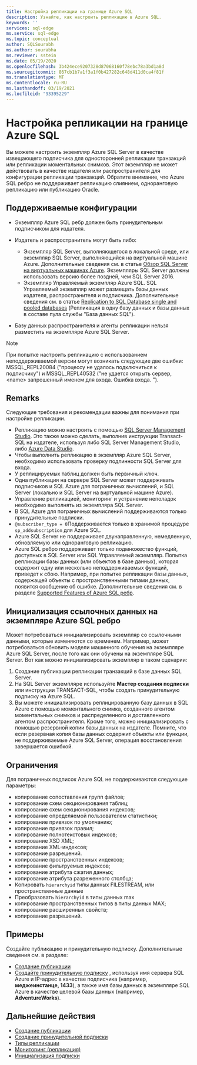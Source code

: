 ```yaml
---
title: Настройка репликации на границе Azure SQL
description: Узнайте, как настроить репликацию в Azure SQL.
keywords: ''
services: sql-edge
ms.service: sql-edge
ms.topic: conceptual
author: SQLSourabh
ms.author: sourabha
ms.reviewer: sstein
ms.date: 05/19/2020
ms.openlocfilehash: 3b424ece9207328d87068160f78ebc78a3bd1a8d
ms.sourcegitcommit: 867cb1b7a1f3a1f0b427282c648d411d0ca4f81f
ms.translationtype: MT
ms.contentlocale: ru-RU
ms.lasthandoff: 03/19/2021
ms.locfileid: "93395229"
---
```

# <a name="configure-replication-to-azure-sql-edge"></a>Настройка репликации на границе Azure SQL 

Вы можете настроить экземпляр Azure SQL Server в качестве извещающего подписчика для односторонней репликации транзакций или репликации моментальных снимков. Этот экземпляр не может действовать в качестве издателя или распространителя для конфигурации репликации транзакций. Обратите внимание, что Azure SQL ребро не поддерживает репликацию слиянием, одноранговую репликацию или публикацию Oracle.

## <a name="supported-configurations"></a>Поддерживаемые конфигурации
  
- Экземпляр Azure SQL ребр должен быть принудительным подписчиком для издателя.
- Издатель и распространитель могут быть либо:
   - Экземпляр SQL Server, выполняющегося в локальной среде, или экземпляр SQL Server, выполняющийся на виртуальной машине Azure. Дополнительные сведения см. в статье [Обзор SQL Server на виртуальных машинах Azure](../azure-sql/virtual-machines/index.yml). Экземпляры SQL Server должны использовать версию более поздней, чем SQL Server 2016.
   - Экземпляр Управляемый экземпляр Azure SQL. SQL Управляемый экземпляр может размещать базы данных издателя, распространителя и подписчика. Дополнительные сведения см. в статье [Replication to SQL Database single and pooled databases](/azure/sql-database/replication-with-sql-database-managed-instance/) (Репликация в одну базу данных и базы данных в составе пула службы "База данных SQL").

- Базу данных распространителя и агенты репликации нельзя разместить на экземпляре Azure SQL Server.  

> [!NOTE]
> При попытке настроить репликацию с использованием неподдерживаемой версии могут возникать следующие две ошибки: MSSQL_REPL20084 ("процессу не удалось подключиться к подписчику") и MSSQL_REPL40532 ("не удается открыть сервер, \<name> запрошенный именем для входа. Ошибка входа. ").  

## <a name="remarks"></a>Remarks

Следующие требования и рекомендации важны для понимания при настройке репликации.

- Репликацию можно настроить с помощью [SQL Server Management Studio](/sql/ssms/download-sql-server-management-studio-ssms). Это также можно сделать, выполнив инструкции Transact-SQL на издателе, используя либо SQL Server Management Studio, либо [Azure Data Studio](/sql/azure-data-studio/download-azure-data-studio).
- Чтобы выполнить репликацию в экземпляр Azure SQL Server, необходимо использовать проверку подлинности SQL Server для входа.
- У реплицируемых таблиц должен быть первичный ключ.
- Одна публикация на сервере SQL Server может поддерживать подписчиков и SQL Azure для пограничных вычислений, и SQL Server (локально и SQL Server на виртуальной машине Azure).  
- Управление репликацией, мониторинг и устранение неполадок необходимо выполнять из экземпляра SQL Server.  
- В SQL Azure для пограничных вычислений поддерживаются только принудительные подписки.  
- `@subscriber_type = 0`Поддерживается только в хранимой процедуре `sp_addsubscription` для Azure SQL.  
- Azure SQL Server не поддерживает двунаправленную, немедленную, обновляемую или одноранговую репликацию.
- Azure SQL ребро поддерживает только подмножество функций, доступных в SQL Server или SQL Управляемый экземпляр. Попытка репликации базы данных (или объектов в базе данных), которая содержит одну или несколько неподдерживаемых функций, приведет к сбою. Например, при попытке репликации базы данных, содержащей объекты с пространственными типами данных, появится сообщение об ошибке. Дополнительные сведения см. в разделе [Supported Features of Azure SQL ребр](features.md).

## <a name="initialize-reference-data-on-an-instance-of-azure-sql-edge"></a>Инициализация ссылочных данных на экземпляре Azure SQL ребро

Может потребоваться инициализировать экземпляр со ссылочными данными, которые изменяются со временем. Например, может потребоваться обновить модели машинного обучения на экземпляре Azure SQL Server, после того как они обучены на экземпляре SQL Server. Вот как можно инициализировать экземпляр в таком сценарии:

1. Создание публикации репликации транзакций в базе данных SQL Server.  
2. На SQL Server экземпляре используйте **Мастер создания подписки** или инструкции TRANSACT-SQL, чтобы создать принудительную подписку на Azure SQL.  
3. Вы можете инициализировать реплицированную базу данных в SQL Azure с помощью моментального снимка, созданного агентом моментальных снимков и распределенного и доставленного агентом распространителя. Кроме того, можно инициализировать с помощью резервной копии базы данных на издателе. Помните, что если резервная копия базы данных содержит объекты или функции, не поддерживаемые Azure SQL Server, операция восстановления завершается ошибкой.

## <a name="limitations"></a>Ограничения

Для пограничных подписок Azure SQL не поддерживаются следующие параметры:

- копирование сопоставления групп файлов;  
- копирование схем секционирования таблиц;  
- копирование схем секционирования индексов;  
- копирование определяемой пользователем статистики;  
- копирование привязок по умолчанию;  
- копирование привязок правил;  
- копирование полнотекстовых индексов;  
- копирование XSD XML;  
- копирование XML-индексов;  
- копирование разрешений.  
- копирование пространственных индексов;  
- копирование фильтруемых индексов;  
- копирование атрибута сжатия данных;  
- копирование атрибута разреженного столбца;  
- Копировать `hierarchyid` типы данных FILESTREAM, или пространственные данные
- Преобразовать `hierarchyid` в типы данных max  
- копирование пространственных типов в типы данных MAX;  
- копирование расширенных свойств;  
- копирование разрешений.  

## <a name="examples"></a>Примеры

Создайте публикацию и принудительную подписку. Дополнительные сведения см. в разделе:
  
- [Создание публикации](/sql/relational-databases/replication/publish/create-a-publication)
- [Создайте принудительную подписку](/sql/relational-databases/replication/create-a-push-subscription/) , используя имя сервера SQL Azure и IP-адрес в качестве подписчика (например, **меджеинстанце, 1433**), а также имя базы данных в экземпляре SQL Azure в качестве целевой базы данных (например, **AdventureWorks**).  

## <a name="next-steps"></a>Дальнейшие действия  

- [Создание публикации](/sql/relational-databases/replication/publish/create-a-publication)
- [Создание принудительной подписки](/sql/relational-databases/replication/create-a-push-subscription/)
- [Типы репликации](/sql/relational-databases/replication/types-of-replication)
- [Мониторинг (репликация)](/sql/relational-databases/replication/monitor/monitoring-replication)
- [Инициализация подписки](/sql/relational-databases/replication/initialize-a-subscription)